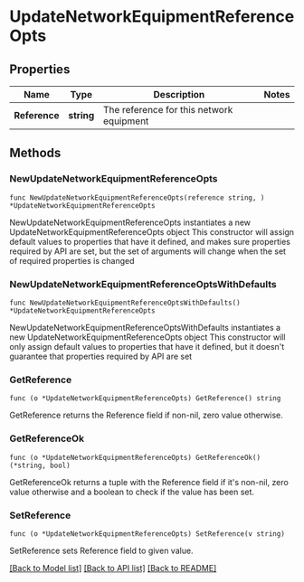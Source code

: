 # UpdateNetworkEquipmentReferenceOpts

## Properties

Name | Type | Description | Notes
------------ | ------------- | ------------- | -------------
**Reference** | **string** | The reference for this network equipment | 

## Methods

### NewUpdateNetworkEquipmentReferenceOpts

`func NewUpdateNetworkEquipmentReferenceOpts(reference string, ) *UpdateNetworkEquipmentReferenceOpts`

NewUpdateNetworkEquipmentReferenceOpts instantiates a new UpdateNetworkEquipmentReferenceOpts object
This constructor will assign default values to properties that have it defined,
and makes sure properties required by API are set, but the set of arguments
will change when the set of required properties is changed

### NewUpdateNetworkEquipmentReferenceOptsWithDefaults

`func NewUpdateNetworkEquipmentReferenceOptsWithDefaults() *UpdateNetworkEquipmentReferenceOpts`

NewUpdateNetworkEquipmentReferenceOptsWithDefaults instantiates a new UpdateNetworkEquipmentReferenceOpts object
This constructor will only assign default values to properties that have it defined,
but it doesn't guarantee that properties required by API are set

### GetReference

`func (o *UpdateNetworkEquipmentReferenceOpts) GetReference() string`

GetReference returns the Reference field if non-nil, zero value otherwise.

### GetReferenceOk

`func (o *UpdateNetworkEquipmentReferenceOpts) GetReferenceOk() (*string, bool)`

GetReferenceOk returns a tuple with the Reference field if it's non-nil, zero value otherwise
and a boolean to check if the value has been set.

### SetReference

`func (o *UpdateNetworkEquipmentReferenceOpts) SetReference(v string)`

SetReference sets Reference field to given value.



[[Back to Model list]](../README.md#documentation-for-models) [[Back to API list]](../README.md#documentation-for-api-endpoints) [[Back to README]](../README.md)


